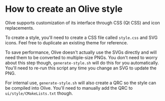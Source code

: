 # How to create an Olive style

Olive supports customization of its interface through CSS (Qt CSS) and icon replacements.

To create a style, you'll need to create a CSS file called `style.css` and SVG icons. Feel free to duplicate an existing
theme for reference.

To save performance, Olive doesn't actually use the SVGs directly and will need them to be converted to multiple-size
PNGs. You don't need to worry about this step though, `generate-style.sh` will do this for you automatically. You'll
need to re-run this script any time you change an SVG to update the PNG.

For internal use, `generate-style.sh` will also create a QRC so the style can be compiled into Olive. You'll need to
manually add the QRC to `ui/style/CMakeLists.txt` though.
